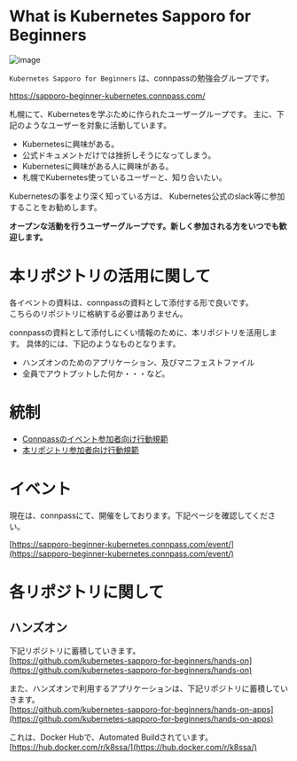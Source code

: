 # What is Kubernetes Sapporo for Beginners

![image](./logo/kubernates_sapporo_banner.png )

`Kubernetes Sapporo for Beginners` は、connpassの勉強会グループです。

https://sapporo-beginner-kubernetes.connpass.com/

札幌にて、Kubernetesを学ぶために作られたユーザーグループです。
主に、下記のようなユーザーを対象に活動しています。

 - Kubernetesに興味がある。
 - 公式ドキュメントだけでは挫折しそうになってしまう。
 - Kubernetesに興味がある人に興味がある。
 - 札幌でKubernetes使っているユーザーと、知り合いたい。

Kubernetesの事をより深く知っている方は、 Kubernetes公式のslack等に参加することをお勧めします。

**オープンな活動を行うユーザーグループです。新しく参加される方をいつでも歓迎します。**

# 本リポジトリの活用に関して

各イベントの資料は、connpassの資料として添付する形で良いです。<br>
こちらのリポジトリに格納する必要はありません。

connpassの資料として添付しにくい情報のために、本リポジトリを活用します。
具体的には、下記のようなものとなります。

- ハンズオンのためのアプリケーション、及びマニフェストファイル
- 全員でアウトプットした何か・・・など。

# 統制

- [Connpassのイベント参加者向け行動規範](./event-code-of-conduct.md)
- [本リポジトリ参加者向け行動規範](./CODE-OF-CONDUCT.md)

# イベント

現在は、connpassにて、開催をしております。下記ページを確認してください。

[https://sapporo-beginner-kubernetes.connpass.com/event/](https://sapporo-beginner-kubernetes.connpass.com/event/)


# 各リポジトリに関して

## ハンズオン

下記リポジトリに蓄積していきます。<br>
[https://github.com/kubernetes-sapporo-for-beginners/hands-on](https://github.com/kubernetes-sapporo-for-beginners/hands-on)

また、ハンズオンで利用するアプリケーションは、下記リポジトリに蓄積していきます。<br>
[https://github.com/kubernetes-sapporo-for-beginners/hands-on-apps](https://github.com/kubernetes-sapporo-for-beginners/hands-on-apps)

これは、Docker  Hubで、Automated Buildされています。<br>
[https://hub.docker.com/r/k8ssa/](https://hub.docker.com/r/k8ssa/)


